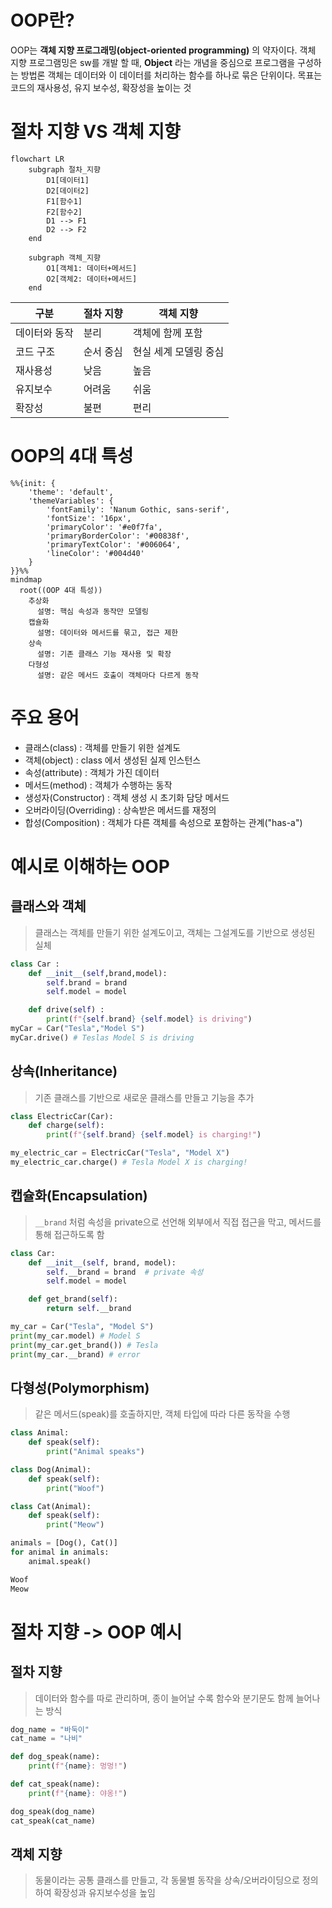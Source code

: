 # OOP란?
OOP는 **객체 지향 프로그래밍(object-oriented programming)** 의 약자이다.
객체 지향 프로그램밍은 sw를 개발 할 때, **Object** 라는 개념을 중심으로 프로그램을 구성하는 방법론
객체는 데이터와 이 데이터를 처리하는 함수를 하나로 묶은 단위이다.
목표는 코드의 재사용성, 유지 보수성, 확장성을 높이는 것

# 절차 지향 VS 객체 지향
```mermaid
flowchart LR
    subgraph 절차_지향
        D1[데이터1]
        D2[데이터2]
        F1[함수1]
        F2[함수2]
        D1 --> F1
        D2 --> F2
    end

    subgraph 객체_지향
        O1[객체1: 데이터+메서드]
        O2[객체2: 데이터+메서드]
    end
```

| 구분      | 절차 지향 | 객체 지향        |
| ------- | ----- | ------------ |
| 데이터와 동작 | 분리    | 객체에 함께 포함    |
| 코드 구조   | 순서 중심 | 현실 세계 모델링 중심 |
| 재사용성    | 낮음    | 높음           |
| 유지보수    | 어려움   | 쉬움           |
| 확장성     | 불편    | 편리           |
# OOP의 4대 특성
```mermaid
%%{init: {
    'theme': 'default',
    'themeVariables': {
        'fontFamily': 'Nanum Gothic, sans-serif',
        'fontSize': '16px',
        'primaryColor': '#e0f7fa',
        'primaryBorderColor': '#00838f',
        'primaryTextColor': '#006064',
        'lineColor': '#004d40'
    }
}}%%
mindmap
  root((OOP 4대 특성))
    추상화
      설명: 핵심 속성과 동작만 모델링
    캡슐화
      설명: 데이터와 메서드를 묶고, 접근 제한
    상속
      설명: 기존 클래스 기능 재사용 및 확장
    다형성
      설명: 같은 메서드 호출이 객체마다 다르게 동작

```

# 주요 용어
- 클래스(class) : 객체를 만들기 위한 설계도
- 객체(object) : class 에서 생성된 실제 인스턴스
- 속성(attribute) : 객체가 가진 데이터
- 메서드(method) : 객체가 수행하는 동작
- 생성자(Constructor) : 객체 생성 시 초기화 담당 메서드
- 오버라이딩(Overriding) : 상속받은 메서드를 재정의
- 합성(Composition) : 객체가 다른 객체를 속성으로 포함하는 관계("has-a")

# 예시로 이해하는 OOP
## 클래스와 객체
> 클래스는 객체를 만들기 위한 설계도이고, 객체는 그설계도를 기반으로 생성된 실체

```python
class Car :
	def __init__(self,brand,model):
		self.brand = brand
		self.model = model

	def drive(self) :
		print(f"{self.brand} {self.model} is driving")
myCar = Car("Tesla","Model S")
myCar.drive() # Teslas Model S is driving
```

## 상속(Inheritance)
> 기존 클래스를 기반으로 새로운 클래스를 만들고 기능을 추가

```python
class ElectricCar(Car):
    def charge(self):
        print(f"{self.brand} {self.model} is charging!")

my_electric_car = ElectricCar("Tesla", "Model X")
my_electric_car.charge() # Tesla Model X is charging!
```


## 캡슐화(Encapsulation)
> `__brand` 처럼 속성을 private으로 선언해 외부에서 직접 접근을 막고, 메서드를 통해 접근하도록 함

```python
class Car:
    def __init__(self, brand, model):
        self.__brand = brand  # private 속성
        self.model = model

    def get_brand(self):
        return self.__brand

my_car = Car("Tesla", "Model S")
print(my_car.model) # Model S
print(my_car.get_brand()) # Tesla
print(my_car.__brand) # error
```

## 다형성(Polymorphism)
> 같은 메서드(speak)를 호출하지만, 객체 타입에 따라 다른 동작을 수행

```python
class Animal:
    def speak(self):
        print("Animal speaks")

class Dog(Animal):
    def speak(self):
        print("Woof")

class Cat(Animal):
    def speak(self):
        print("Meow")

animals = [Dog(), Cat()]
for animal in animals:
    animal.speak()

Woof
Meow
```

# 절차 지향 -> OOP 예시

## 절차 지향
> 데이터와 함수를 따로 관리하며, 종이 늘어날 수록 함수와 분기문도 함께 늘어나는 방식

```python
dog_name = "바둑이"
cat_name = "나비"

def dog_speak(name):
    print(f"{name}: 멍멍!")

def cat_speak(name):
    print(f"{name}: 야옹!")

dog_speak(dog_name)
cat_speak(cat_name)
```

## 객체 지향
> 동물이라는 공통 클래스를 만들고, 각 동물별 동작을 상속/오버라이딩으로 정의하여 확장성과 유지보수성을 높임

```python
```